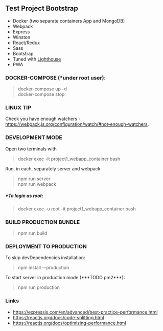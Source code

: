 ## Test Project Bootstrap

- Docker (two separate containers App and MongoDB)
- Webpack
- Express
- Winston
- React/Redux
- Sass
- Bootstrap
- Tuned with [Lighthouse](https://developers.google.com/web/tools/lighthouse)
- PWA

### DOCKER-COMPOSE (\*under root user):

> docker-compose up -d  
> docker-compose stop

### LINUX TIP

Check you have enough watchers - https://webpack.js.org/configuration/watch/#not-enough-watchers.

### DEVELOPMENT MODE

Open two terminals with

> docker exec -it project1_webapp_container bash

Run, in each, separately server and webpack

> npm run server  
> npm run webpack

##### \*To login as root:

> docker exec -u root -it project1_webapp_container bash

### BUILD PRODUCTION BUNDLE

> npm run build

### DEPLOYMENT TO PRODUCTION

To skip devDependencies installation:

> npm install --production

To start server in production mode (\*\*\*TODO pm2\*\*\*):

> npm run production

### Links

- https://expressjs.com/en/advanced/best-practice-performance.html
- https://reactjs.org/docs/code-splitting.html
- https://reactjs.org/docs/optimizing-performance.html
